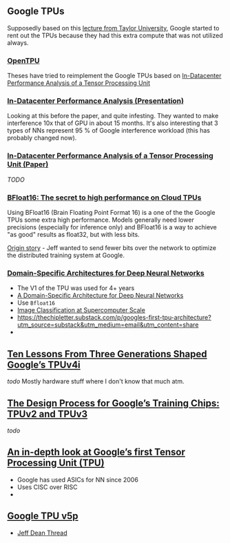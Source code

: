 ## Google TPUs
Supposedly based on this [lecture from Taylor University](https://www.youtube.com/watch?v=9Mo80a4s0Bs), Google started to rent out the TPUs because they had this extra compute that was not utilized always.

### [OpenTPU](https://github.com/UCSBarchlab/OpenTPU)
Theses have tried to reimplement the Google TPUs based on  [In-Datacenter Performance Analysis of a Tensor Processing Unit](https://arxiv.org/abs/1704.04760)

### [In-Datacenter Performance Analysis (Presentation)](https://www.cse.wustl.edu/~roger/566S.s21/In-Datacenter%20Performance%20Analysis%20of%20a%20Tensor%20Processing%20Unit.pdf)
Looking at this before the paper, and quite infesting. They wanted to make interference 10x that of GPU in about 15 months. It's also interesting that 3 types of NNs represent 95 % of Google interference workload (this has probably changed now).

### [In-Datacenter Performance Analysis of a Tensor Processing Unit (Paper)](https://arxiv.org/abs/1704.04760)
*TODO*

### [BFloat16: The secret to high performance on Cloud TPUs](https://cloud.google.com/blog/products/ai-machine-learning/bfloat16-the-secret-to-high-performance-on-cloud-tpus)
Using BFloat16 (Brain Floating Point Format 16) is a one of the the Google TPUs some extra high performance. Models generally need lower precisions (especially for inference only) and BFloat16 is a way to achieve "as good" results as float32, but with less bits.

[Origin story](https://twitter.com/JeffDean/status/1717030662144921670) - Jeff wanted to send fewer bits over the network to optimize the distributed training system at Google.

### [Domain-Specific Architectures for Deep Neural Networks](https://inst.eecs.berkeley.edu//~cs152/sp19/lectures/L20-DSA.pdf)
- The V1 of the TPU was used for 4+ years
- [A Domain-Specific Architecture for Deep Neural Networks](https://cacm.acm.org/magazines/2018/9/230571-a-domain-specific-architecture-for-deep-neural-networks/fulltext)
- Use `Bfloat16`
- [Image Classification at Supercomputer Scale](https://arxiv.org/pdf/1811.06992.pdf)
- https://thechipletter.substack.com/p/googles-first-tpu-architecture?utm_source=substack&utm_medium=email&utm_content=share
- 

## [Ten Lessons From Three Generations Shaped Google’s TPUv4i](https://gwern.net/doc/ai/scaling/hardware/2021-jouppi.pdf)
*todo*
Mostly hardware stuff where I don't know that much atm.

## [The Design Process for Google’s Training Chips: TPUv2 and TPUv3](https://gwern.net/doc/ai/scaling/hardware/2021-norrie.pdf)
*todo*

## [An in-depth look at Google’s first Tensor Processing Unit (TPU)](https://cloud.google.com/blog/products/ai-machine-learning/an-in-depth-look-at-googles-first-tensor-processing-unit-tpu)
- Google has used ASICs for NN since 2006
- Uses CISC over RISC
- 

## [Google TPU v5p](https://cloud.google.com/blog/products/ai-machine-learning/introducing-cloud-tpu-v5p-and-ai-hypercomputer)
- [Jeff Dean Thread](https://twitter.com/JeffDean/status/1732503666333294846)


